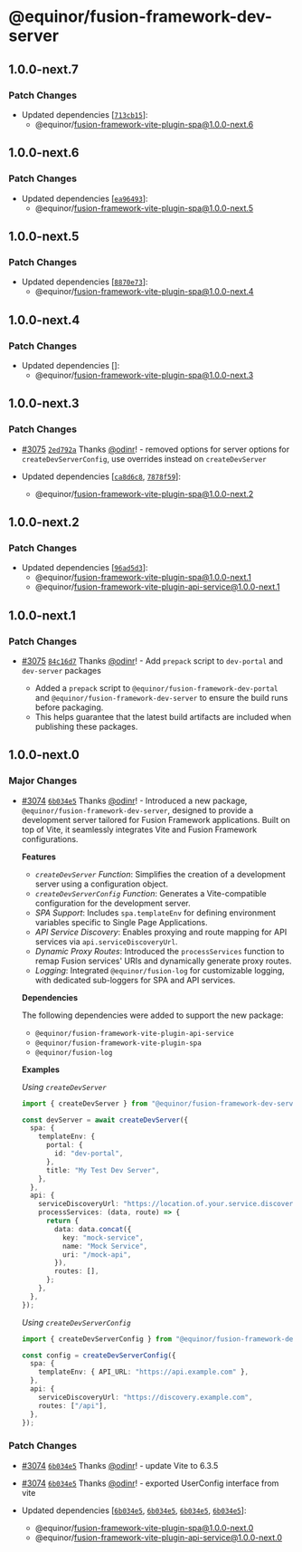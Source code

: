 # @equinor/fusion-framework-dev-server

## 1.0.0-next.7

### Patch Changes

- Updated dependencies [[`713cb15`](https://github.com/equinor/fusion-framework/commit/713cb15c5f1607e7f7285940a58165d97d8e41df)]:
  - @equinor/fusion-framework-vite-plugin-spa@1.0.0-next.6

## 1.0.0-next.6

### Patch Changes

- Updated dependencies [[`ea96493`](https://github.com/equinor/fusion-framework/commit/ea96493d95336f682e31a7b63161783ae7c99a63)]:
  - @equinor/fusion-framework-vite-plugin-spa@1.0.0-next.5

## 1.0.0-next.5

### Patch Changes

- Updated dependencies [[`8870e73`](https://github.com/equinor/fusion-framework/commit/8870e73bd6d4141142c69c11c67b5b154bc80023)]:
  - @equinor/fusion-framework-vite-plugin-spa@1.0.0-next.4

## 1.0.0-next.4

### Patch Changes

- Updated dependencies []:
  - @equinor/fusion-framework-vite-plugin-spa@1.0.0-next.3

## 1.0.0-next.3

### Patch Changes

- [#3075](https://github.com/equinor/fusion-framework/pull/3075) [`2ed792a`](https://github.com/equinor/fusion-framework/commit/2ed792a1118f3726f811c4dbdf8d25c69d7bb756) Thanks [@odinr](https://github.com/odinr)! - removed options for server options for `createDevServerConfig`, use overrides instead on `createDevServer`

- Updated dependencies [[`ca8d6c8`](https://github.com/equinor/fusion-framework/commit/ca8d6c834f9df35041ce8c7e2563c452d8b19276), [`7878f59`](https://github.com/equinor/fusion-framework/commit/7878f591c528d463bfbe558094c2c31004db8586)]:
  - @equinor/fusion-framework-vite-plugin-spa@1.0.0-next.2

## 1.0.0-next.2

### Patch Changes

- Updated dependencies [[`96ad5d3`](https://github.com/equinor/fusion-framework/commit/96ad5d3a3aafe7adf5bd7f8e48e58bb19aa95ba8)]:
  - @equinor/fusion-framework-vite-plugin-spa@1.0.0-next.1
  - @equinor/fusion-framework-vite-plugin-api-service@1.0.0-next.1

## 1.0.0-next.1

### Patch Changes

- [#3075](https://github.com/equinor/fusion-framework/pull/3075) [`84c16d7`](https://github.com/equinor/fusion-framework/commit/84c16d74c3235f809ce4c3e75868be12010ed695) Thanks [@odinr](https://github.com/odinr)! - Add `prepack` script to `dev-portal` and `dev-server` packages

  - Added a `prepack` script to `@equinor/fusion-framework-dev-portal` and `@equinor/fusion-framework-dev-server` to ensure the build runs before packaging.
  - This helps guarantee that the latest build artifacts are included when publishing these packages.

## 1.0.0-next.0

### Major Changes

- [#3074](https://github.com/equinor/fusion-framework/pull/3074) [`6b034e5`](https://github.com/equinor/fusion-framework/commit/6b034e5459094cea0c0f2490335eef3092390a13) Thanks [@odinr](https://github.com/odinr)! - Introduced a new package, `@equinor/fusion-framework-dev-server`, designed to provide a development server tailored for Fusion Framework applications. Built on top of Vite, it seamlessly integrates Vite and Fusion Framework configurations.

  **Features**

  - _`createDevServer` Function_: Simplifies the creation of a development server using a configuration object.
  - _`createDevServerConfig` Function_: Generates a Vite-compatible configuration for the development server.
  - _SPA Support_: Includes `spa.templateEnv` for defining environment variables specific to Single Page Applications.
  - _API Service Discovery_: Enables proxying and route mapping for API services via `api.serviceDiscoveryUrl`.
  - _Dynamic Proxy Routes_: Introduced the `processServices` function to remap Fusion services' URIs and dynamically generate proxy routes.
  - _Logging_: Integrated `@equinor/fusion-log` for customizable logging, with dedicated sub-loggers for SPA and API services.

  **Dependencies**

  The following dependencies were added to support the new package:

  - `@equinor/fusion-framework-vite-plugin-api-service`
  - `@equinor/fusion-framework-vite-plugin-spa`
  - `@equinor/fusion-log`

  **Examples**

  _Using `createDevServer`_

  ```ts
  import { createDevServer } from "@equinor/fusion-framework-dev-server";

  const devServer = await createDevServer({
    spa: {
      templateEnv: {
        portal: {
          id: "dev-portal",
        },
        title: "My Test Dev Server",
      },
    },
    api: {
      serviceDiscoveryUrl: "https://location.of.your.service.discovery",
      processServices: (data, route) => {
        return {
          data: data.concat({
            key: "mock-service",
            name: "Mock Service",
            uri: "/mock-api",
          }),
          routes: [],
        };
      },
    },
  });
  ```

  _Using `createDevServerConfig`_

  ```ts
  import { createDevServerConfig } from "@equinor/fusion-framework-dev-server";

  const config = createDevServerConfig({
    spa: {
      templateEnv: { API_URL: "https://api.example.com" },
    },
    api: {
      serviceDiscoveryUrl: "https://discovery.example.com",
      routes: ["/api"],
    },
  });
  ```

### Patch Changes

- [#3074](https://github.com/equinor/fusion-framework/pull/3074) [`6b034e5`](https://github.com/equinor/fusion-framework/commit/6b034e5459094cea0c0f2490335eef3092390a13) Thanks [@odinr](https://github.com/odinr)! - update Vite to 6.3.5

- [#3074](https://github.com/equinor/fusion-framework/pull/3074) [`6b034e5`](https://github.com/equinor/fusion-framework/commit/6b034e5459094cea0c0f2490335eef3092390a13) Thanks [@odinr](https://github.com/odinr)! - exported UserConfig interface from vite

- Updated dependencies [[`6b034e5`](https://github.com/equinor/fusion-framework/commit/6b034e5459094cea0c0f2490335eef3092390a13), [`6b034e5`](https://github.com/equinor/fusion-framework/commit/6b034e5459094cea0c0f2490335eef3092390a13), [`6b034e5`](https://github.com/equinor/fusion-framework/commit/6b034e5459094cea0c0f2490335eef3092390a13), [`6b034e5`](https://github.com/equinor/fusion-framework/commit/6b034e5459094cea0c0f2490335eef3092390a13)]:
  - @equinor/fusion-framework-vite-plugin-spa@1.0.0-next.0
  - @equinor/fusion-framework-vite-plugin-api-service@1.0.0-next.0
